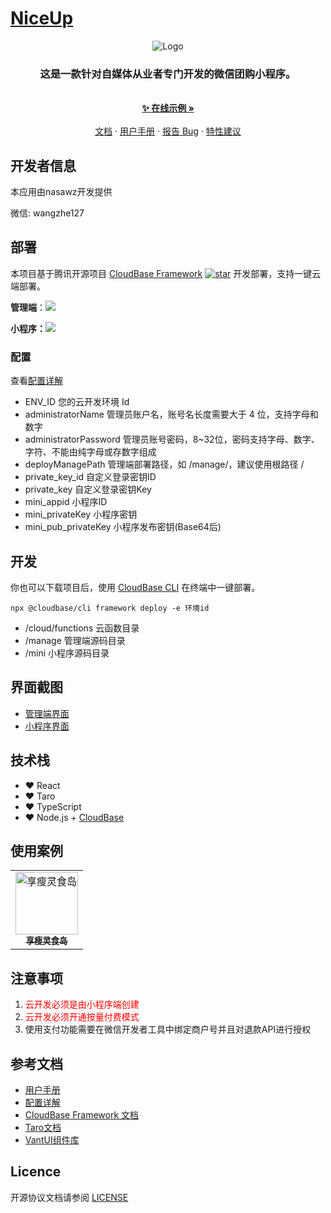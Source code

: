 # [NiceUp](https://github.com/nasawz/niceup)

<p align="center">
  <img src="https://md-1256312109.cos.ap-beijing.myqcloud.com/uPic/Group.svg" alt="Logo">
  <h3 align="center">
    这是一款针对自媒体从业者专门开发的微信团购小程序。
  </h3>
  <p align="center">
    <br />
    <a href="https://nice-9goo8zpofac7bee9-1304765945.tcloudbaseapp.com/docs/showcase.html">
      <strong>✨ 在线示例 »</strong>
    </a>
    <br />
    <br />
    <a href="https://nice-9goo8zpofac7bee9-1304765945.tcloudbaseapp.com/docs/" target="_blank">文档</a>
    ·
    <a href="https://nice-9goo8zpofac7bee9-1304765945.tcloudbaseapp.com/docs/guide/login.html" target="_blank">用户手册</a>
    ·
    <a href="https://github.com/nasawz/niceup/issues">报告 Bug</a>
    ·
    <a href="https://github.com/nasawz/niceup/issues">特性建议</a>
  </p>
</p>

## 开发者信息

本应用由nasawz开发提供

微信: wangzhe127

## 部署

本项目基于腾讯开源项目 [CloudBase Framework](https://github.com/Tencent/cloudbase-framework) [![star](https://img.shields.io/github/stars/Tencent/cloudbase-framework?style=social)](https://github.com/Tencent/cloudbase-framework) 开发部署，支持一键云端部署。



**管理端**：[![](https://md-1256312109.cos.ap-beijing.myqcloud.com/uPic/67f5a389f1ac6f3b4d04c7256438e44f.svg)](https://console.cloud.tencent.com/tcb/env/index?action=CreateAndDeployCloudBaseProject&appUrl=https%3A%2F%2Fgithub.com%2FSubinY%2Fniceup&branch=master)

**小程序：**[![](https://md-1256312109.cos.ap-beijing.myqcloud.com/uPic/67f5a389f1ac6f3b4d04c7256438e44f.svg)](https://console.cloud.tencent.com/tcb/env/index?action=CreateAndDeployCloudBaseProject&appUrl=https%3A%2F%2Fgithub.com%2FSubinY%2Fniceup&branch=mini)



### 配置

查看[配置详解](https://nice-9goo8zpofac7bee9-1304765945.tcloudbaseapp.com/docs/install/environment_help.html)

- ENV_ID 您的云开发环境 Id
- administratorName 管理员账户名，账号名长度需要大于 4 位，支持字母和数字
- administratorPassword 管理员账号密码，8~32位，密码支持字母、数字、字符、不能由纯字母或存数字组成
- deployManagePath 管理端部署路径，如 /manage/，建议使用根路径 /
- private_key_id 自定义登录密钥ID
- private_key 自定义登录密钥Key
- mini_appid 小程序ID
- mini_privateKey 小程序密钥
- mini_pub_privateKey 小程序发布密钥(Base64后)


## 开发

你也可以下载项目后，使用 [CloudBase CLI](https://docs.cloudbase.net/cli-v1/intro.html) 在终端中一键部署。

```
npx @cloudbase/cli framework deploy -e 环境id
```

- /cloud/functions  云函数目录
- /manage  管理端源码目录
- /mini    小程序源码目录

## 界面截图

- [管理端界面](https://nice-9goo8zpofac7bee9-1304765945.tcloudbaseapp.com/docs/screenshot/manage.html)
- [小程序界面](https://nice-9goo8zpofac7bee9-1304765945.tcloudbaseapp.com/docs/screenshot/mini.html)

## 技术栈

- ❤️ React
- ❤️ Taro
- ❤️ TypeScript
- ❤️ Node.js + [CloudBase](https://cloudbase.net)

## 使用案例

<table>
  <tr>
    <td align="center">
    <a href="https://space.bilibili.com/28469448">
      <img src="https://md-1256312109.cos.ap-beijing.myqcloud.com/uPic/gh_e9d13050155d_344%20(2).jpg" width="100px;" alt="享瘦灵食岛"/>
      <br /><sub><b>享瘦灵食岛</b></sub></a>
    </td>
  </tr>
</table>

## 注意事项

1. <span style="color:red;">云开发必须是由小程序端创建</span>
2. <span style="color:red;">云开发必须开通按量付费模式</span>
3. 使用支付功能需要在微信开发者工具中绑定商户号并且对退款API进行授权


## 参考文档

- [用户手册](https://nice-9goo8zpofac7bee9-1304765945.tcloudbaseapp.com/docs/guide/login.html)
- [配置详解](https://nice-9goo8zpofac7bee9-1304765945.tcloudbaseapp.com/docs/install/environment_help.html)
- [CloudBase Framework 文档](https://docs.cloudbase.net/framework/)
- [Taro文档](https://taro-docs.jd.com/)
- [VantUI组件库](https://vant-contrib.gitee.io/vant-weapp/#/intro)

## Licence

开源协议文档请参阅 [LICENSE](./LICENSE)
